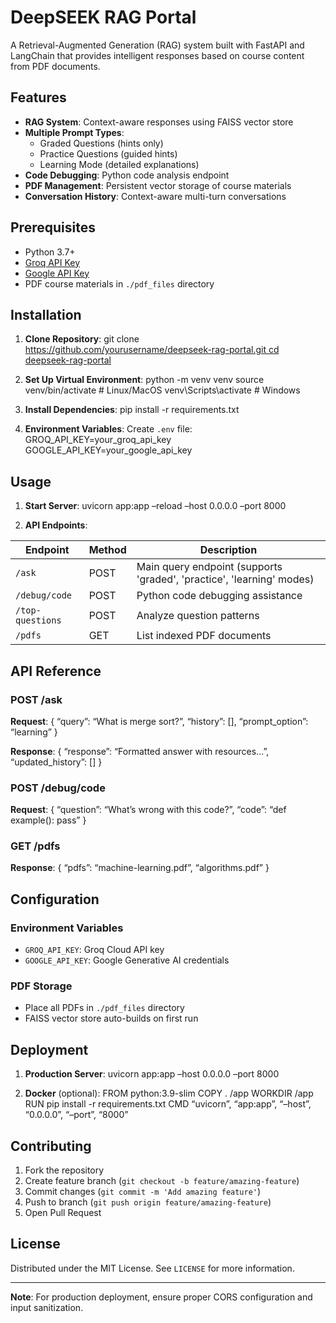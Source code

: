 # DeepSEEK RAG Portal

A Retrieval-Augmented Generation (RAG) system built with FastAPI and LangChain that provides intelligent responses based on course content from PDF documents.

## Features

- **RAG System**: Context-aware responses using FAISS vector store
- **Multiple Prompt Types**:
  - Graded Questions (hints only)
  - Practice Questions (guided hints)
  - Learning Mode (detailed explanations)
- **Code Debugging**: Python code analysis endpoint
- **PDF Management**: Persistent vector storage of course materials
- **Conversation History**: Context-aware multi-turn conversations

## Prerequisites

- Python 3.7+
- [Groq API Key](https://console.groq.com/)
- [Google API Key](https://cloud.google.com/)
- PDF course materials in `./pdf_files` directory

## Installation

1. **Clone Repository**:
git clone [https://github.com/yourusername/deepseek-rag-portal.git cd deepseek-rag-portal](https://github.com/anujgupta95/SE-project-RAG.git)

2. **Set Up Virtual Environment**:
python -m venv venv source venv/bin/activate # Linux/MacOS
venv\Scripts\activate # Windows

3. **Install Dependencies**:
pip install -r requirements.txt

4. **Environment Variables**:
Create `.env` file:
GROQ_API_KEY=your_groq_api_key
GOOGLE_API_KEY=your_google_api_key

## Usage

1. **Start Server**:
uvicorn app:app –reload –host 0.0.0.0 –port 8000

2. **API Endpoints**:

| Endpoint | Method | Description |
|----------|--------|-------------|
| `/ask` | POST | Main query endpoint (supports 'graded', 'practice', 'learning' modes) |
| `/debug/code` | POST | Python code debugging assistance |
| `/top-questions` | POST | Analyze question patterns |
| `/pdfs` | GET | List indexed PDF documents |

## API Reference

### POST /ask
**Request**:
{ “query”: “What is merge sort?”, “history”: [], “prompt_option”: “learning” }

**Response**:
{ “response”: “Formatted answer with resources…”, “updated_history”: [] }

### POST /debug/code
**Request**:
{ “question”: “What’s wrong with this code?”, “code”: “def example(): pass” }

### GET /pdfs
**Response**:
{ “pdfs”: “machine-learning.pdf”, “algorithms.pdf” }

## Configuration

### Environment Variables
- `GROQ_API_KEY`: Groq Cloud API key
- `GOOGLE_API_KEY`: Google Generative AI credentials

### PDF Storage
- Place all PDFs in `./pdf_files` directory
- FAISS vector store auto-builds on first run

## Deployment

1. **Production Server**:
uvicorn app:app –host 0.0.0.0 –port 8000

2. **Docker** (optional):
FROM python:3.9-slim
COPY . /app
WORKDIR /app
RUN pip install -r requirements.txt
CMD “uvicorn”, “app:app”, “–host”, “0.0.0.0”, “–port”, “8000”

## Contributing

1. Fork the repository
2. Create feature branch (`git checkout -b feature/amazing-feature`)
3. Commit changes (`git commit -m 'Add amazing feature'`)
4. Push to branch (`git push origin feature/amazing-feature`)
5. Open Pull Request

## License

Distributed under the MIT License. See `LICENSE` for more information.

---

**Note**: For production deployment, ensure proper CORS configuration and input sanitization.

